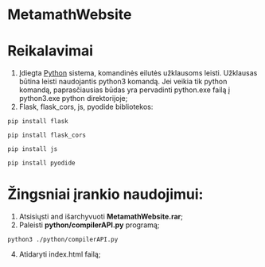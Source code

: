 # MetamathWebsite

# Reikalavimai
1. Įdiegta [Python](https://www.python.org/downloads/) sistema, komandinės eilutės užklausoms leisti. Užklausas būtina leisti naudojantis python3 komandą. Jei veikia tik python komandą, paprasčiausias būdas yra pervadinti python.exe failą į python3.exe python direktorijoje;
2. Flask, flask_cors, js, pyodide bibliotekos:
```
pip install flask
```
```
pip install flask_cors
```
```
pip install js
```
```
pip install pyodide
```

# Žingsniai įrankio naudojimui: 
1. Atsisiųsti and išarchyvuoti **MetamathWebsite.rar**;
2. Paleisti **python/compilerAPI.py** programą;
```
python3 ./python/compilerAPI.py
```
4. Atidaryti index.html failą;
